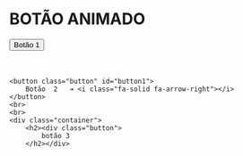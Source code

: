 <!DOCTYPE html>
<html lang="en">
<head>
    <title>Botoes animados</title>
    <meta charset="UTF-8">
    <meta http-equiv="X-UA-Compatible" content="IE=edge">
    <link rel="stylesheet" href="css/main.css">
</head> 

<body>
    <h1>
        BOTÃO ANIMADO
    </h1>
    <button class="button"><span>Botão 1  </span></button>
    <br>
    <br>
    <br>
   
    <button class="button" id="button1">
        Botão  2   ➔ <i class="fa-solid fa-arrow-right"></i>
    </button>
    <br>
    <br>
    <div class="container">
        <h2><div class="button">
            botão 3
        </h2></div>
</body>
</html>
